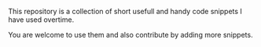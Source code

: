 This repository is a collection of short usefull and handy code snippets I have used overtime.

You are welcome to use them and also contribute by adding more snippets.
